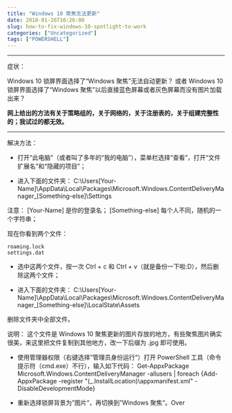 ```yaml
---
title: "Windows 10 聚焦无法更新"
date: 2018-01-26T16:26:00
slug: how-to-fix-windows-10-spotlight-to-work
categories: ["Uncategorized"]
tags: ["POWERSHELL"]
---
```


---

症状：

Windows 10 锁屏界面选择了“Windows 聚焦”无法自动更新？
或者
Windows 10 锁屏界面选择了“Windows 聚焦”以后直接蓝色屏幕或者灰色屏幕而没有图片加载出来？

**网上给出的方法有关于策略组的，关于网络的，关于注册表的，关于组建完整性的；我试过的都无效。**

---

解决方法：

- 打开“此电脑”（或者叫了多年的“我的电脑”），菜单栏选择“查看”，打开“文件扩展名”和“隐藏的项目”；

- 进入下面的文件夹： C:\Users[Your-Name]\AppData\Local\Packages\Microsoft.Windows.ContentDeliveryManager_[Something-else]\Settings

注意：
[Your-Name] 是你的登录名；
[Something-else] 每个人不同，随机的一个字符串；

现在你看到两个文件：

```
roaming.lock
settings.dat
```

- 选中这两个文件，按一次 Ctrl + c 和 Ctrl + v（就是备份一下啦:D），然后删除这两个文件；

- 进入下面的文件夹： C:\Users[Your-Name]\AppData\Local\Packages\Microsoft.Windows.ContentDeliveryManager_[Something-else]\LocalState\Assets

删除文件夹中全部文件。

说明：
这个文件是 Windows 10 聚焦更新的图片存放的地方，有些聚焦图片确实很美，来这里把文件复制到其他地方，改一下后缀为 .jpg 即可使用。

- 使用管理器权限（右键选择”管理员身份运行“）打开 PowerShell 工具（命令提示符（cmd.exe）不行），输入如下代码： Get-AppxPackage Microsoft.Windows.ContentDeliveryManager -allusers | foreach {Add-AppxPackage -register "$($_.InstallLocation)\appxmanifest.xml" -DisableDevelopmentMode}

- 重新选择锁屏背景为”图片“，再切换到”Windows 聚焦“。Over